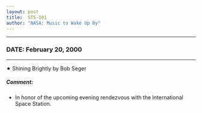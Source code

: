```yaml
---
layout: post
title:  STS-101
author: "NASA: Music to Wake Up By"
---
```


----
### DATE: February 20, 2000
----
✷ Shining Brightly by Bob Seger

##### Comment:
* In honor of the upcoming evening rendezvous with the International Space Station.
